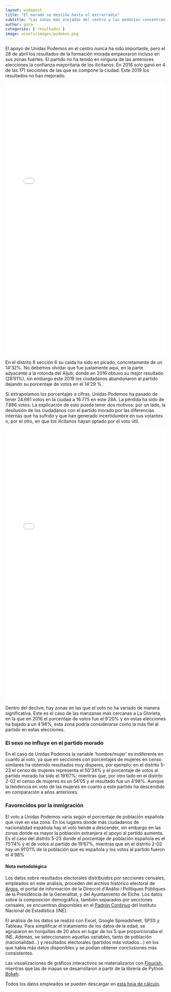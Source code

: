 ```yaml
---
layout: widepost
title: "El morado se destiñe hasta el extrarradio"
subtitle: "Las zonas más alejadas del centro y las pedanías concentran la mayor parte de los apoyos a Unidas Podemos, que sufre un descenso generalizado en la ciudad "
author: gara 
categories: [ resultados ]
image: assets/images/podemos.png
---
```

El apoyo de Unidas Podemos en el centro nunca ha sido importante, pero el 28 de abril los resultados de la formación morada empeoraron incluso en sus zonas fuertes. El partido no ha tenido en ninguna de las anteriores elecciones la confianza mayoritaria de los ilicitanos. En 2016 solo ganó en 4 de las 171 secciones de las que se compone la ciudad. Este 2019 los resultados no han mejorado.

<iframe src="/assets/images/elxHPODEMOS.html"
    sandbox="allow-same-origin allow-scripts"
    width="100%"
    height="850"
    scrolling="no"
    seamless="seamless"
    frameborder="0">
</iframe>

<div class="flourish-embed" data-src="visualisation/337325/"></div><script src="https://public.flourish.studio/resources/embed.js"></script>

En el distrito 8 sección 6 su caída ha sido en picado, concretamente de un 14’32%. No debemos olvidar que fue justamente aquí, en la parte adyacente a la rotonda del Aljub, donde en 2016 obtuvo su mejor resultado (28’61%), sin embargo este 2019 los ciudadanos abandonaron al partido dejando su porcentaje de votos en el 14’29 %.
 
Si extrapolamos los porcentajes a cifras, Unidas Podemos ha pasado de tener 24.661 votos en la ciudad a 16.775 en este 28A. La pérdida ha sido de 7.886 votos. La explicación de esto puede tener dos motivos: por un lado, la desilusión de los ciudadanos con el partido morado por las diferencias internas que ha sufrido y que han generado incertidumbre en sus votantes o, por el otro, en que los ilicitanos hayan optado por el voto útil.

<iframe src="/assets/images/VariacionesPodemos.html"
    sandbox="allow-same-origin allow-scripts"
    width="100%"
    height="850"
    scrolling="no"
    seamless="seamless"
    frameborder="0">
</iframe>
 
Dentro del declive, hay zonas en las que el voto no ha variado de manera significativa. Este es el caso de las manzanas más cercanas a La Glorieta, en la que en 2016 el porcentaje de votos fue el 9’20% y en estas elecciones ha bajado a un 4’98%, esta zona podría considerarse como la más fiel al partido en estas elecciones.

<div class="flourish-embed" data-src="visualisation/337383/"></div><script src="https://public.flourish.studio/resources/embed.js"></script>

### El sexo no influye en el partido morado

En el caso de Unidas Podemos la variable ‘hombre/mujer’ es indiferente en cuanto al voto, ya que en secciones con porcentajes de mujeres en censo similares ha obtenido resultados muy dispares, por ejemplo: en el distrito 5-23 el censo de mujeres representa el 50’34% y el porcentaje de votos al partido morado ha sido el 19’67%; mientras que, por otro lado en el distrito 2-02 el censo de mujeres es un 54’05 y el resultado fue un 4’98%. Aunque la tendencia en voto de las mujeres en cuanto a este partido ha descendido en comparación a años anteriores. 

<div class="flourish-embed" data-src="visualisation/337755/"></div><script src="https://public.flourish.studio/resources/embed.js"></script>

### Favorecidos por la inmigración

El voto a Unidas Podemos varía según el porcentaje de población española que vive en esa zona. En los lugares donde más ciudadanos de nacionalidad española hay el voto tiende a descender, sin embargo en las zonas donde es mayor la población extranjera el apoyo al partido aumenta. Es el caso del distrito 5-23 donde el porcentaje de población española es el 75’74% y el de votos al partido de 19’67%, mientras que en el distrito 2-02 hay un 91’01% de la población que es española y los votos al partido fueron el 4’98%


<div class="alert alert-secondary" role="alert">
  <h4 class="alert-heading">Nota metodológica</h4>
  <p>Los datos sobre resultados electorales distribuidos por secciones censales, empleados en este análisis, proceden del archivo histórico electoral de <a href="http://www.argos.gva.es/ahe/val/buscaEleccionesV.html">Argos</a>, el portal de información de la Direcció d'Anàlisi i Polítiques Públiques de la Presidència de la Generalitat, y del Ayuntamiento de Elche. Los datos sobre la composición demográfica, también separados por secciones censales, se encuentran disponibles en el <a href="http://www.ine.es/dyngs/INEbase/es/operacion.htm?c=Estadistica_C&cid=1254736177012&menu=resultados&idp=1254734710990">Padrón Continuo</a> del Instituto Nacional de Estadística (INE).</p>
  <p>El análisis de los datos se realizó con Excel, Google Spreadsheet, SPSS y Tableau. Para simplificar el tratamiento de los datos de la edad, se agruparon en horquillas de 20 años en lugar de los 5 que proporcionaba el INE. Además, se seleccionaron aquellas variables, tanto de población (nacionalidad…) y resultados electorales (partidos más votados…) en los que había más datos disponibles y se podían obtener conclusiones más consistentes.</p>
  <p>Las visualizaciones de gráficos interactivos se materializaron con <a href="https://flourish.studio/">Flourish</a>, mientras que las de mapas se desarrollaron a partir de la librería de Python <a href="https://bokeh.pydata.org/en/latest/">Bokeh</a>.</p> 
  <p>Todos los datos empleados se pueden descargar en <a href="https://docs.google.com/spreadsheets/d/1Tde3VYKVakCl2x8WzAm3xa9zMZvSS9LPbvzO9r6_Oco/edit?usp=sharing">esta hoja de cálculo</a>.</p>
</div>




